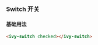 ### Switch 开关

#### 基础用法

<ivy-switch checked></ivy-switch>

```html
<ivy-switch checked></ivy-switch>
```
